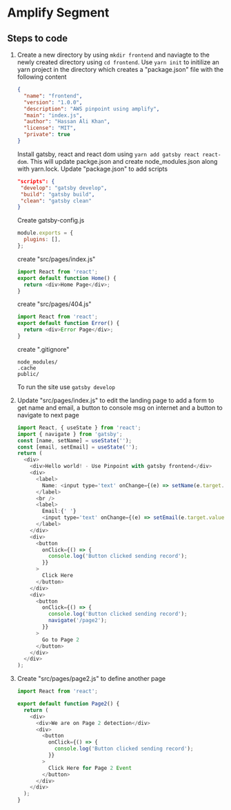 # Amplify Segment

## Steps to code

1. Create a new directory by using `mkdir frontend` and naviagte to the newly created directory using `cd frontend`. Use `yarn init` to initilize an yarn project in the directory which creates a "package.json" file with the following content

   ```json
   {
     "name": "frontend",
     "version": "1.0.0",
     "description": "AWS pinpoint using amplify",
     "main": "index.js",
     "author": "Hassan Ali Khan",
     "license": "MIT",
     "private": true
   }
   ```

   Install gatsby, react and react dom using `yarn add gatsby react react-dom`. This will update packge.json and create node_modules.json along with yarn.lock. Update "package.json" to add scripts

   ```json
   "scripts": {
    "develop": "gatsby develop",
    "build": "gatsby build",
    "clean": "gatsby clean"
   }
   ```

   Create gatsby-config.js

   ```js
   module.exports = {
     plugins: [],
   };
   ```

   create "src/pages/index.js"

   ```js
   import React from 'react';
   export default function Home() {
     return <div>Home Page</div>;
   }
   ```

   create "src/pages/404.js"

   ```js
   import React from 'react';
   export default function Error() {
     return <div>Error Page</div>;
   }
   ```

   create ".gitignore"

   ```
   node_modules/
   .cache
   public/
   ```

   To run the site use `gatsby develop`

2. Update "src/pages/index.js" to edit the landing page to add a form to get name and email, a button to console msg on internet and a button to navigate to next page

   ```js
   import React, { useState } from 'react';
   import { navigate } from 'gatsby';
   const [name, setName] = useState('');
   const [email, setEmail] = useState('');
   return (
     <div>
       <div>Hello world! - Use Pinpoint with gatsby frontend</div>
       <div>
         <label>
           Name: <input type='text' onChange={(e) => setName(e.target.value)} />
         </label>
         <br />
         <label>
           Email:{' '}
           <input type='text' onChange={(e) => setEmail(e.target.value)} />
         </label>
       </div>
       <div>
         <button
           onClick={() => {
             console.log('Button clicked sending record');
           }}
         >
           Click Here
         </button>
       </div>
       <div>
         <button
           onClick={() => {
             console.log('Button clicked sending record');
             navigate('/page2');
           }}
         >
           Go to Page 2
         </button>
       </div>
     </div>
   );
   ```

3. Create "src/pages/page2.js" to define another page

   ```js
   import React from 'react';

   export default function Page2() {
     return (
       <div>
         <div>We are on Page 2 detection</div>
         <div>
           <button
             onClick={() => {
               console.log('Button clicked sending record');
             }}
           >
             Click Here for Page 2 Event
           </button>
         </div>
       </div>
     );
   }
   ```
